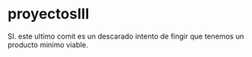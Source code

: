 # proyectosIII
SI.
este ultimo comit es un descarado intento de fingir que tenemos un producto minimo viable.
